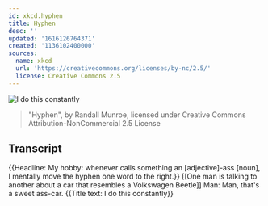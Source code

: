 ```yaml
---
id: xkcd.hyphen
title: Hyphen
desc: ''
updated: '1616126764371'
created: '1136102400000'
sources:
  name: xkcd
  url: 'https://creativecommons.org/licenses/by-nc/2.5/'
  license: Creative Commons 2.5
---
```

![I do this constantly](https://imgs.xkcd.com/comics/hyphen.jpg)
> "Hyphen", by Randall Munroe, licensed under Creative Commons Attribution-NonCommercial 2.5 License

## Transcript
{{Headline: My hobby: whenever calls something an [adjective]-ass [noun], I mentally move the hyphen one word to the right.}}
[[One man is talking to another about a car that resembles a Volkswagen Beetle]]
Man: Man, that's a sweet ass-car.
{{Title text: I do this constantly}}
